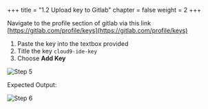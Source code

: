 +++
title = "1.2 Upload key to Gitlab"
chapter = false
weight = 2
+++

Navigate to the profile section of gitlab via this link [https://gitlab.com/profile/keys](https://gitlab.com/profile/keys)

1. Paste the key into the textbox provided
2. Title the key `cloud9-ide-key`
3. Choose __Add Key__

![Step 5](/images/gitlab/gitlab_step5.png)

Expected Output:

![Step 6](/images/lab2/gitlab_key_upload.png)
